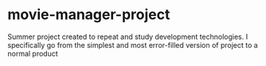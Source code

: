 # movie-manager-project
Summer project created to repeat and study development technologies. I specifically go from the simplest and most error-filled version of project to a normal product
